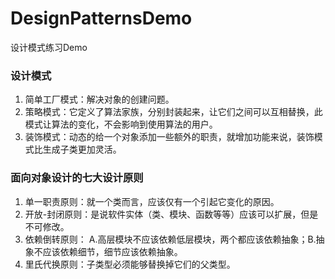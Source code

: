 # DesignPatternsDemo
设计模式练习Demo

### 设计模式

1. 简单工厂模式：解决对象的创建问题。
2. 策略模式：它定义了算法家族，分别封装起来，让它们之间可以互相替换，此模式让算法的变化，不会影响到使用算法的用户。
3. 装饰模式：动态的给一个对象添加一些额外的职责，就增加功能来说，装饰模式比生成子类更加灵活。


### 面向对象设计的七大设计原则

1. 单一职责原则：就一个类而言，应该仅有一个引起它变化的原因。
2. 开放-封闭原则：是说软件实体（类、模块、函数等等）应该可以扩展，但是不可修改。
3. 依赖倒转原则：
A.高层模块不应该依赖低层模块，两个都应该依赖抽象；B.抽象不应该依赖细节，细节应该依赖抽象。
4. 里氏代换原则：子类型必须能够替换掉它们的父类型。


